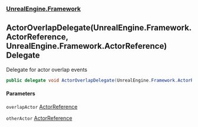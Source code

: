 ### [UnrealEngine.Framework](./UnrealEngine-Framework.md 'UnrealEngine.Framework')
## ActorOverlapDelegate(UnrealEngine.Framework.ActorReference, UnrealEngine.Framework.ActorReference) Delegate
Delegate for actor overlap events  
```csharp
public delegate void ActorOverlapDelegate(UnrealEngine.Framework.ActorReference overlapActor, UnrealEngine.Framework.ActorReference otherActor);
```
#### Parameters
<a name='UnrealEngine-Framework-ActorOverlapDelegate(UnrealEngine-Framework-ActorReference_UnrealEngine-Framework-ActorReference)-overlapActor'></a>
`overlapActor` [ActorReference](./ActorReference.md 'UnrealEngine.Framework.ActorReference')  
  
<a name='UnrealEngine-Framework-ActorOverlapDelegate(UnrealEngine-Framework-ActorReference_UnrealEngine-Framework-ActorReference)-otherActor'></a>
`otherActor` [ActorReference](./ActorReference.md 'UnrealEngine.Framework.ActorReference')  
  
